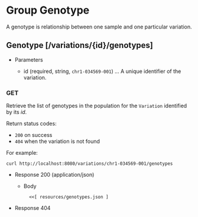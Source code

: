 # Group Genotype
A genotype is relationship between one sample and one particular variation.


## Genotype [/variations/{id}/genotypes]

+ Parameters

    + id      (required, string, `chr1-034569-001`) ... A unique identifier of the variation.

### GET
Retrieve the list of genotypes in the population for the `Variation` identified by its *id*.

Return status codes:
- `200` on success
- `404` when the variation is not found

For example:

```
curl http://localhost:8080/variations/chr1-034569-001/genotypes
```

+ Response 200 (application/json)

    + Body
    
            <<[ resources/genotypes.json ]

+ Response 404
